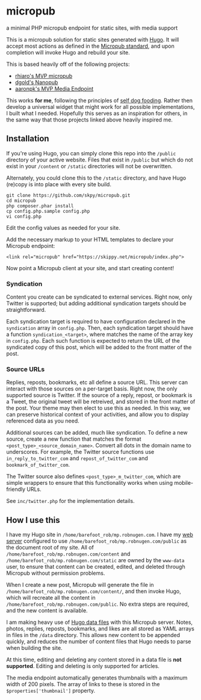 # micropub
a minimal PHP micropub endpoint for static sites, with media support

This is a micropub solution for static sites generated with [Hugo](https://gohugo.io/). It will accept most actions as defined in the [Micropub standard](https://www.w3.org/TR/micropub/), and upon completion will invoke Hugo and rebuild your site.

This is based heavily off of the following projects:
* [rhiaro's MVP micropub](https://rhiaro.co.uk/2015/04/minimum-viable-micropub)
* [dgold's Nanopub](https://github.com/dg01d/nanopub/)
* [aaronpk's MVP Media Endpoint](https://gist.github.com/aaronpk/4bee1753688ca9f3036d6f31377edf14)

This works **for me**, following the principles of [self dog fooding](https://indieweb.org/selfdogfood).  Rather then develop a universal widget that might work for all possible implementations, I built what I needed.  Hopefully this serves as an inspiration for others, in the same way that those projects linked above heavily inspired me.

## Installation
If you're using Hugo, you can simply clone this repo into the `/public` directory of your active website.  Files that exist in `/public` but which do not exist in your `/content` or `/static` directories will not be overwritten.

Alternately, you could clone this to the `/static` directory, and have Hugo (re)copy is into place with every site build.

```
git clone https://github.com/skpy/micropub.git
cd micropub
php composer.phar install
cp config.php.sample config.php
vi config.php
```
Edit the config values as needed for your site.

Add the necessary markup to your HTML templates to declare your Micropub endpoint:
```
<link rel="micropub" href="https://skippy.net/micropub/index.php">
```

Now point a Micropub client at your site, and start creating content!

### Syndication
Content you create can be syndicated to external services. Right now, only Twitter is supported; but adding additional syndication targets should be straightforward.

Each syndication target is required to have configuration declared in the `syndication` array in `config.php`.  Then, each syndication target should have a function `syndication_<target>`, where <target> matches the name of the array key in `config.php`.  Each such function is expected to return the URL of the syndicated copy of this post, which will be added to the front matter of the post.

### Source URLs
Replies, reposts, bookmarks, etc all define a source URL. This server can interact with those sources on a per-target basis.  Right now, the only supported source is Twitter.  If the source of a reply, repost, or bookmark is a Tweet, the original tweet will be retreived, and stored in the front matter of the post.  Your theme may then elect to use this as needed.  In this way, we can preserve historical context of your activities, and allow you to display referenced data as you need.

Additional sources can be added, much like syndication.  To define a new source, create a new function that matches the format `<post_type>_<source_domain_name>`.  Convert all dots in the domain name to underscores.  For example, the Twitter source functions use `in_reply_to_twitter_com` and `repost_of_twitter_com` and `bookmark_of_twitter_com`.

The Twitter source also defines `<post_type>_m_twitter_com`, which are simple wrappers to ensure that this functionality works when using mobile-friendly URLs.

See `inc/twitter.php` for the implementation details.

## How I use this
I have my Hugo site in `/home/barefoot_rob/mp.robnugen.com`.  I have my [web server](https://caddyserver.com/) configured to use `/home/barefoot_rob/mp.robnugen.com/public` as the document root of my site.  All of `/home/barefoot_rob/mp.robnugen.com/content` and `/home/barefoot_rob/mp.robnugen.com/static` are owned by the `www-data` user, to ensure that content can be created, edited, and deleted through Micropub without permission problems.

When I create a new post, Micropub will generate the file in `/home/barefoot_rob/mp.robnugen.com/content/`, and then invoke Hugo, which will recreate all the content in `/home/barefoot_rob/mp.robnugen.com/public`.  No extra steps are required, and the new content is available.

I am making heavy use of [Hugo data files](https://gohugo.io/templates/data-templates/) with this Micropub server. Notes, photos, replies, reposts, bookmarks, and likes are all stored as YAML arrays in files in the `/data` directory. This allows new content to be appended quickly, and reduces the number of content files that Hugo needs to parse when building the site.

At this time, editing and deleting any content stored in a data file is **not supported**. Editing and deleting is only supported for articles.

The media endpoint automatically generates thumbnails with a maximum width of 200 pixels. The array of links to these is stored in the `$properties['thumbnail']` property.
